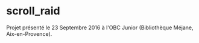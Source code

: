 # scroll_raid
Projet présenté le 23 Septembre 2016 à l'OBC Junior (Bibliothèque Méjane, Aix-en-Provence).
